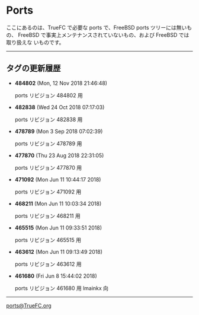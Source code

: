 # Ports

ここにあるのは、TrueFC で必要な ports で、FreeBSD ports ツリーには無いもの、
FreeBSD で事実上メンテナンスされていないもの、および FreeBSD では取り扱えな
いものです。

---

## タグの更新履歴

* **484802** (Mon, 12 Nov 2018 21:46:48)

	ports リビジョン 484802 用

* **482838** (Wed 24 Oct 2018 07:17:03)

	ports リビジョン 482838 用

* **478789** (Mon 3 Sep 2018 07:02:39)

	ports リビジョン 478789 用

* **477870** (Thu 23 Aug 2018 22:31:05)

	ports リビジョン 477870 用

* **471092** (Mon Jun 11 10:44:17 2018)

	ports リビジョン 471092 用

* **468211** (Mon Jun 11 10:03:34 2018)

	ports リビジョン 468211 用

* **465515** (Mon Jun 11 09:33:51 2018)

	ports リビジョン 465515 用

* **463612** (Mon Jun 11 09:13:49 2018)

	ports リビジョン 463612 用

* **461680** (Fri Jun 8 15:44:02 2018)

	ports リビジョン 461680 用
	lmainkx 向

---

ports@TrueFC.org
